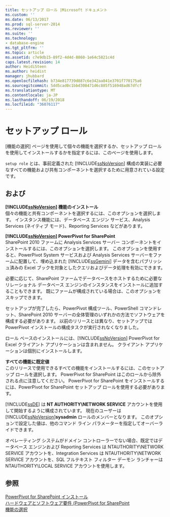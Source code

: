 ```yaml
---
title: セットアップ ロール |Microsoft ドキュメント
ms.custom: ''
ms.date: 06/13/2017
ms.prod: sql-server-2014
ms.reviewer: ''
ms.suite: ''
ms.technology:
- database-engine
ms.tgt_pltfrm: ''
ms.topic: article
ms.assetid: c7e9db15-89f2-4d4d-8860-1e64c5821c4d
caps.latest.revision: 14
author: HeidiSteen
ms.author: heidist
manager: jhubbard
ms.openlocfilehash: b734e817739d887c6e342aa841e3701f770175a6
ms.sourcegitcommit: 5dd5cad0c1bbd308471d6c885f516948ad67dfcf
ms.translationtype: MT
ms.contentlocale: ja-JP
ms.lasthandoff: 06/19/2018
ms.locfileid: "36076117"
---
```

# <a name="setup-role"></a>セットアップ ロール
  [機能の選択] ページを使用して個々の機能を選択するか、セットアップ ロールを使用してインストールするかを指定するには、このページを使用します。  
  
 `setup role` とは、事前定義された [!INCLUDE[ssNoVersion](../../includes/ssnoversion-md.md)] 構成の実装に必要なすべての機能および共有コンポーネントを選択するために用意されている設定です。  
  
## <a name="options"></a>および  
 **[!INCLUDE[ssNoVersion](../../includes/ssnoversion-md.md)] 機能のインストール**  
 個々の機能と共有コンポーネントを選択するには、このオプションを選択します。 インスタンス機能には、データベース エンジン サービス、Analysis Services (ネイティブ モード)、Reporting Services などがあります。  
  
 **[!INCLUDE[ssNoVersion](../../includes/ssnoversion-md.md)] PowerPivot for SharePoint**  
 SharePoint 2010 ファームに Analysis Services サーバー コンポーネントをインストールするには、このオプションを選択します。 このオプションを使用すると、PowerPivot System サービスおよび Analysis Services サーバーをファームに配置して、埋め込まれた [!INCLUDE[ssGemini](../../includes/ssgemini-md.md)] データを含むパブリッシュ済みの Excel ブックを対象としたクエリおよびデータ処理を有効にできます。  
  
 必要に応じて、SharePoint ファームでデータベースをホストするために必要なリレーショナル データベース エンジンのインスタンスをインストールに追加することもできます。 既にファームが構成されている場合は、このオプションをスキップできます。  
  
 セットアップが完了したら、PowerPivot 構成ツール、PowerShell コマンドレット、SharePoint 2010 サーバーの全体管理のいずれかの方法でソフトウェアを構成する必要があります。 以前のリリースとは異なり、セットアップでは PowerPivot インストールの構成タスクが実行されなくなりました。  
  
 ロール ベースのインストールには、[!INCLUDE[ssNoVersion](../../includes/ssnoversion-md.md)] PowerPivot for Excel クライアント アプリケーションは含まれません。 クライアント アプリケーションは個別にインストールします。  
  
 **すべての機能に既定値**  
 このリリースで使用できるすべての機能をインストールするには、このセットアップ ロールを選択します。 PowerPivot for SharePoint はこのロールから除外される点に注意してください。 PowerPivot for SharePoint をインストールするには、PowerPivot for SharePoint セットアップ ロールを使用する必要があります。  
  
 [!INCLUDE[ssDE](../../includes/ssde-md.md)] は **NT AUTHORITY\NETWORK SERVICE** アカウントを使用して開始するように構成されています。 現在のユーザーは [!INCLUDE[ssNoVersion](../../includes/ssnoversion-md.md)]**sysadmin** ロールのメンバーとなります。 このオプションで設定した値は、他のコマンド ライン パラメーターを指定してオーバーライドできます。  
  
 オペレーティング システムがドメイン コントローラーでない場合、既定ではデータベース エンジンおよび Reporting Services は NTAUTHORITY\NETWORK SERVICE アカウントを、Integration Services は NTAUTHORITY\NETWORK SERVICE アカウントを、SQL フルテキスト フィルター デーモン ランチャーは NTAUTHORITY\LOCAL SERVICE アカウントを使用します。  
  
## <a name="see-also"></a>参照  
 [PowerPivot for SharePoint インストール](http://go.microsoft.com/fwlink/?LinkId=206906)   
 [ハードウェアとソフトウェア要件 (PowerPivot for SharePoint](http://go.microsoft.com/fwlink/?LinkId=216823)   
 [機能の選択](../../../2014/sql-server/install/feature-selection.md)  
  
  